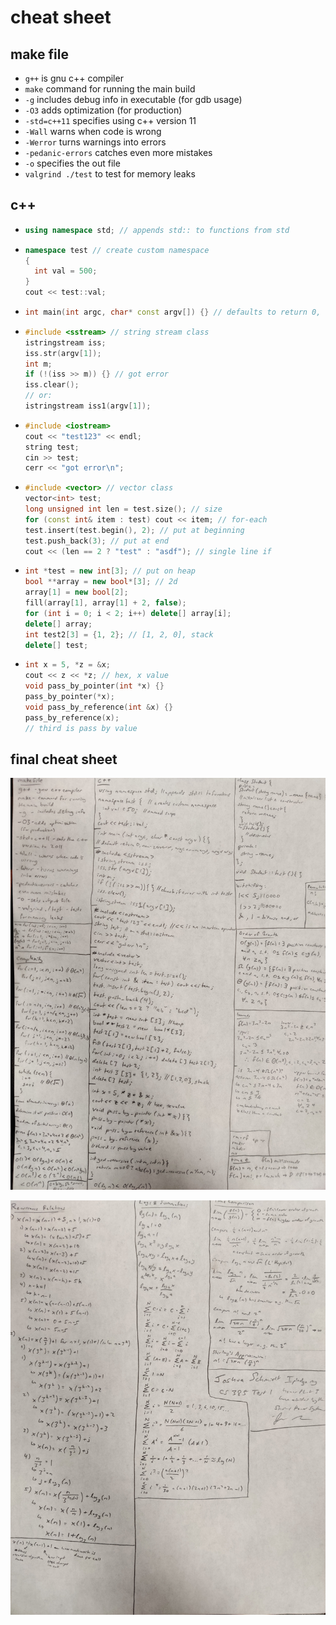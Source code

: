 # cheat sheet

## make file

- `g++` is gnu c++ compiler
- `make` command for running the main build
- `-g` includes debug info in executable (for gdb usage)
- `-O3` adds optimization (for production)
- `-std=c++11` specifies using c++ version 11
- `-Wall` warns when code is wrong
- `-Werror` turns warnings into errors
- `-pedanic-errors` catches even more mistakes
- `-o` specifies the out file
- `valgrind ./test` to test for memory leaks

## c++

- ```c++
  using namespace std; // appends std:: to functions from std
- ```c++
  namespace test // create custom namespace
  { 
    int val = 500; 
  }
  cout << test::val;
  ```
- ```c++
  int main(int argc, char* const argv[]) {} // defaults to return 0, non-zero for error, argc is number of arguments, argv is the arguments themselves
- ```c++ 
  #include <sstream> // string stream class
  istringstream iss;
  iss.str(argv[1]);
  int m;
  if (!(iss >> m)) {} // got error
  iss.clear();
  // or:
  istringstream iss1(argv[1]);
  ```
- ```c++
  #include <iostream>
  cout << "test123" << endl;
  string test;
  cin >> test;
  cerr << "got error\n";
  ```
- ```c++
  #include <vector> // vector class
  vector<int> test;
  long unsigned int len = test.size(); // size
  for (const int& item : test) cout << item; // for-each
  test.insert(test.begin(), 2); // put at beginning
  test.push_back(3); // put at end
  cout << (len == 2 ? "test" : "asdf"); // single line if
  ```
- ```c++
  int *test = new int[3]; // put on heap
  bool **array = new bool*[3]; // 2d
  array[1] = new bool[2];
  fill(array[1], array[1] + 2, false);
  for (int i = 0; i < 2; i++) delete[] array[i];
  delete[] array;
  int test2[3] = {1, 2}; // [1, 2, 0], stack
  delete[] test;
  ```
- ```c++
  int x = 5, *z = &x;
  cout << z << *z; // hex, x value
  void pass_by_pointer(int *x) {}
  pass_by_pointer(*x);
  void pass_by_reference(int &x) {}
  pass_by_reference(x);
  // third is pass by value
  ```

## final cheat sheet

![front](./front.jpg "Front")

![back](./back.jpg "Back")
